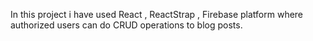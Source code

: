 In this project i have used React , ReactStrap , Firebase platform where authorized users can do CRUD operations to blog posts. 
